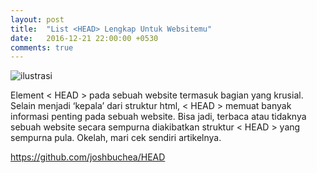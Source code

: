 ```yaml
---
layout: post
title:  "List <HEAD> Lengkap Untuk Websitemu"
date:   2016-12-21 22:00:00 +0530
comments: true
---
```


![ilustrasi](https://raw.githubusercontent.com/jankerzone/jankerzone.github.io/master/images/head-123.jpeg)


Element < HEAD > pada sebuah website termasuk bagian yang krusial. Selain menjadi ‘kepala’ dari struktur html, < HEAD > memuat banyak informasi penting pada sebuah website. Bisa jadi, terbaca atau tidaknya sebuah website secara sempurna diakibatkan struktur < HEAD > yang sempurna pula. Okelah, mari cek sendiri artikelnya.


<https://github.com/joshbuchea/HEAD>
